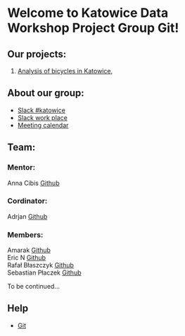 # Welcome to Katowice Data Workshop Project Group Git!

## Our projects: 

1. [Analysis of bicycles in Katowice](https://ToBeBontinued/sorry),

## About our group:
- [Slack #katowice](https://app.slack.com/client/TCCTN4HU3/CG9MUSU3C)
- [Slack work place](https://app.slack.com/client/TCCTN4HU3/CL7LW5QKD/details/info)
- [Meeting calendar](https://calendar.google.com/calendar/embed?src=5mipsspr0kh2m10n98i8bdlmf0%40group.calendar.google.com&ctz=Europe%2FWarsaw)

## Team:
### Mentor:
Anna Cibis [Github](https://github.com/ymra)

### Cordinator:
Adrjan [Github](https://github.com/AardJan)

### Members:
Amarak [Github](https://github.com/AnjaliRavenly) \
Eric N [Github](https://github.com/Wilkun)\
Rafał Błaszczyk [Github](Github.com/Rafal23)\
Sebastian Płaczek [Github](https://github.com/Sebastian-Placzek)

To be continued...

## Help
- [Git](https://github.com/dataworkshop/dw-cracow-project/wiki/Podstawy-git)
